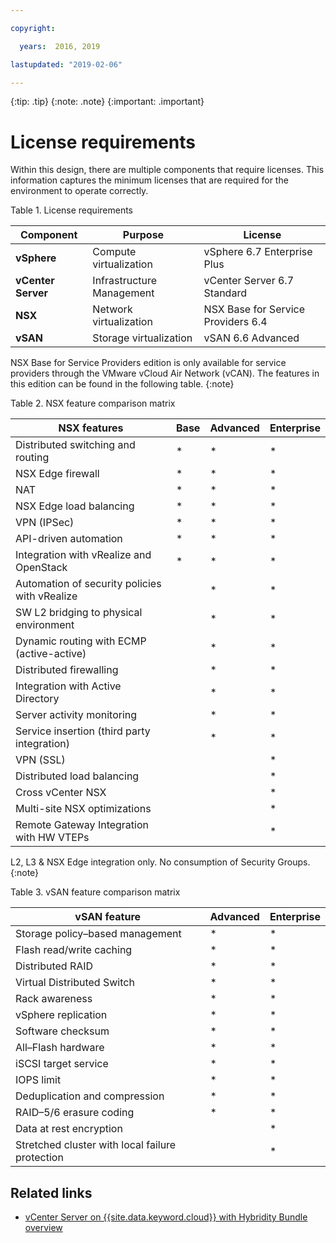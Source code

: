 ```yaml
---

copyright:

  years:  2016, 2019

lastupdated: "2019-02-06"

---
```


{:tip: .tip}
{:note: .note}
{:important: .important}

# License requirements

Within this design, there are multiple components that require licenses. This information captures the minimum licenses that are required for the environment to operate correctly.

Table 1. License requirements

Component | Purpose | License
----------|---------|-------------
**vSphere** | Compute virtualization | vSphere 6.7 Enterprise Plus
**vCenter Server** | Infrastructure Management | vCenter Server 6.7 Standard
**NSX** | Network virtualization | NSX Base for Service Providers 6.4
**vSAN** | Storage virtualization | vSAN 6.6 Advanced  


NSX Base for Service Providers edition is only available for service providers through the VMware vCloud Air Network (vCAN). The features in this edition can be found in the following table.
{:note}

Table 2. NSX feature comparison matrix

NSX features | Base | Advanced | Enterprise
-------------|-------|----------|----------
Distributed switching and routing|*|*|*
NSX Edge firewall|*|*|*
NAT|*|*|*
NSX Edge load balancing|*|*|*
VPN (IPSec)|*|*|*
API-driven automation|*|*|*
Integration with vRealize and OpenStack|*|*|*
Automation of security policies with vRealize||*|*
SW L2 bridging to physical environment||*|*
Dynamic routing with ECMP (active-active)||*|*
Distributed firewalling||*|*
Integration with Active Directory||*|*
Server activity monitoring||*|*
Service insertion (third party integration)||*|*
VPN (SSL)|||*
Distributed load balancing|||*
Cross vCenter NSX|||*
Multi-site NSX optimizations|||*
Remote Gateway Integration with HW VTEPs|||*

L2, L3 & NSX Edge integration only. No consumption of Security Groups.
{:note}

Table 3. vSAN feature comparison matrix

vSAN feature  | Advanced  | Enterprise
--|---|--
Storage policy–based management| *  |  *
Flash read/write caching | *   |  *
Distributed RAID |  *  |  *
Virtual Distributed Switch | *   |  *
Rack awareness |  *  |  *
vSphere replication |  *  |  *
Software checksum |  *  |  *
All–Flash hardware |  *  | *
iSCSI target service | *   | *
IOPS limit|*|*
Deduplication and compression|*|*
RAID–5/6 erasure coding|*|*
Data at rest encryption||*
Stretched cluster with local failure protection||*

## Related links

* [vCenter Server on {{site.data.keyword.cloud}} with Hybridity Bundle overview](/docs/services/vmwaresolutions/archiref/vcs/vcs-hybridity-intro.html)
